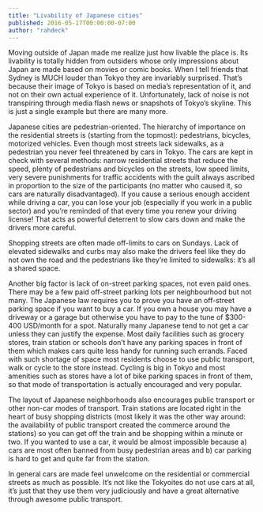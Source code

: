 ```yaml
---
title: "Livability of Japanese cities"
published: 2016-05-17T00:00:00-07:00
author: "rahdeck"
---
```

Moving outside of Japan made me realize just how livable the place is. Its livability is totally hidden from outsiders whose only impressions about Japan are made based on movies or comic books. When I tell friends that Sydney is MUCH louder than Tokyo they are invariably surprised. That’s because their image of Tokyo is based on media’s representation of it, and not on their own actual experience of it. Unfortunately, lack of noise is not transpiring through media flash news or snapshots of Tokyo’s skyline. This is just a single example but there are many more.

Japanese cities are pedestrian-oriented. The hierarchy of importance on the residential streets is (starting from the topmost): pedestrians, bicycles, motorized vehicles. Even though most streets lack sidewalks, as a pedestrian you never feel threatened by cars in Tokyo. The cars are kept in check with several methods: narrow residential streets that reduce the speed, plenty of pedestrians and bicycles on the streets, low speed limits, very severe punishments for traffic accidents with the guilt always ascribed in proportion to the size of the participants (no matter who caused it, so cars are naturally disadvantaged). If you cause a serious enough accident while driving a car, you can lose your job (especially if you work in a public sector) and you’re reminded of that every time you renew your driving license! That acts as powerful deterrent to slow cars down and make the drivers more careful.

Shopping streets are often made off-limits to cars on Sundays. Lack of elevated sidewalks and curbs may also make the drivers feel like they do not own the road and the pedestrians like they’re limited to sidewalks: it’s all a shared space.

Another big factor is lack of on-street parking spaces, not even paid ones. There may be a few paid off-street parking lots per neighbourhood but not many. The Japanese law requires you to prove you have an off-street parking space if you want to buy a car. If you own a house you may have a driveway or a garage but otherwise you have to pay to the tune of $300-400 USD/month for a spot. Naturally many Japanese tend to not get a car unless they can justify the expense. Most daily facilities such as grocery stores, train station or schools don’t have any parking spaces in front of them which makes cars quite less handy for running such errands. Faced with such shortage of space most residents choose to use public transport, walk or cycle to the store instead. Cycling is big in Tokyo and most amenities such as stores have a lot of bike parking spaces in front of them, so that mode of transportation is actually encouraged and very popular.

The layout of Japanese neighborhoods also encourages public transport or other non-car modes of transport. Train stations are located right in the heart of busy shopping districts (most likely it was the other way around: the availability of public transport created the commerce around the stations) so you can get off the train and be shopping within a minute or two. If you wanted to use a car, it would be almost impossible because a) cars are most often banned from busy pedestrian areas and b) car parking is hard to get and quite far from the station.

In general cars are made feel unwelcome on the residential or commercial streets as much as possible. It’s not like the Tokyoites do not use cars at all, it’s just that they use them very judiciously and have a great alternative through awesome public transport.